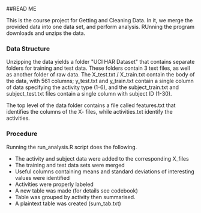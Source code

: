 ##READ ME


This is the course project for Getting and Cleaning Data. In it, we merge the provided data into one data set, and perform analysis. RUnning the program downloads and unzips the data.

### Data Structure
Unzipping the data yields a folder "UCI HAR Dataset" that contains separate folders for training and test data. These folders contain 3 text files, as well as another folder of raw data. The X_test.txt / X_train.txt contain the body of the data, with 561 columns; y_test.txt and y_train.txt contain a single column of data specifying the activity type (1-6), and the subject_train.txt and subject_test.txt files contain a single column with subject ID (1-30).

The top level of the data folder contains a file called features.txt that identifies the columns of the X- files, while activities.txt identify the activities.

### Procedure
Running the run_analysis.R script does the following.
* The activity and subject data were added to the corresponding X_files
* The training and test data sets were merged
* Useful columns containing means and standard deviations of interesting values were identified
* Activities were properly labeled
* A new table was made (for details see codebook)
* Table was grouped by activity then summarised.
* A plaintext table was created (sum_tab.txt)
